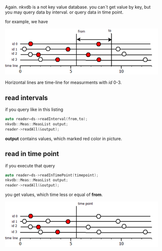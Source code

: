 Again. nkvdb is a not key value database. you can`t get value by key, but you
may query data by interval. or query data in time point.

for example, we have

![example 1](images/read_interval.png "readInterval example")

Horizontal lines are time-line for measurments with *id* 0-3. 

## read intervals

if you query like in this listing

```C++ 
auto reader=ds->readInterval(from,to);
nkvdb::Meas::MeasList output;
reader->readAll(&output);
```

**output**  contains values, which marked red color in picture.

## read in time point
if you execute that query

```C++
auto reader=ds->readInTimePoint(timepoint);
nkvdb::Meas::MeasList output;
reader->readAll(&output);
```

you get values, which time less or equal of **from**.

![example 1](images/read_timepoint.png "readTimePoint example")
